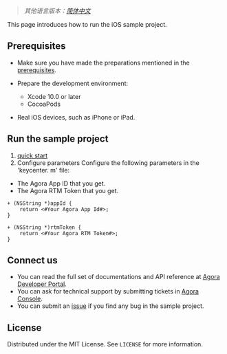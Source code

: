 > *其他语言版本：[简体中文](README.zh.md)*

This page introduces how to run the iOS sample project.
## Prerequisites 

- Make sure you have made the preparations mentioned in the  [prerequisites](https://docs.agora.io/en/agora-class/agora_class_prep?platform=iOS).
- Prepare the development environment:
  - Xcode 10.0 or later
  - CocoaPods

- Real iOS devices, such as iPhone or iPad.

## Run the sample project
1. [quick start](https://docs.agora.io/en/agora-class/agora_class_quickstart_ios?platform=iOS)
2. Configure parameters
Configure the following parameters in the 'keycenter. m' file:
- The Agora App ID that you get.
- The Agora RTM Token that you get.

```
+ (NSString *)appId {
    return <#Your Agora App Id#>;
}

+ (NSString *)rtmToken {
    return <#Your Agora RTM Token#>;
}
```

## Connect us

- You can read the full set of documentations and API reference at [Agora Developer Portal](https://docs.agora.io/en/).
- You can ask for technical support by submitting tickets in [Agora Console](https://dashboard.agora.io/). 
- You can submit an [issue](https://github.com/AgoraIO-Usecase/eEducation/issues) if you find any bug in the sample project. 

## License

Distributed under the MIT License. See `LICENSE` for more information.
